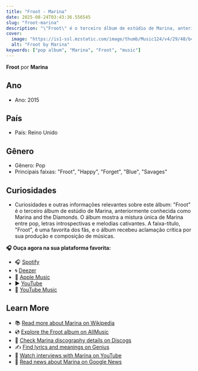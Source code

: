 ```yaml
---
title: "Froot - Marina"
date: 2025-08-24T03:43:36.556545
slug: "froot-marina"
description: "\"Froot\" é o terceiro álbum de estúdio de Marina, anteriormente conhecida como Marina and the Diamonds."
cover:
  image: "https://is1-ssl.mzstatic.com/image/thumb/Music124/v4/29/48/b4/2948b4aa-460c-d8d9-4cf3-b0a25e433e87/dj.hnanvgmw.jpg/500x500bb.jpg"
  alt: "Froot by Marina"
keywords: ["pop album", "Marina", "Froot", "music"]
---
```


**Froot** por **Marina**

## Ano
- Ano: 2015
## País
- País: Reino Unido
## Gênero
- Gênero: Pop
- Principais faixas: "Froot", "Happy", "Forget", "Blue", "Savages"
## Curiosidades
- Curiosidades e outras informações relevantes sobre este álbum: "Froot" é o terceiro álbum de estúdio de Marina, anteriormente conhecida como Marina and the Diamonds. O álbum mostra a mistura única de Marina entre pop, letras introspectivas e melodias cativantes. A faixa-título, "Froot", é uma favorita dos fãs, e o álbum recebeu aclamação crítica por sua produção e composição de músicas.



**🎧 Ouça agora na sua plataforma favorita:**

- 🎧 [Spotify](https://open.spotify.com/search/Froot%20Marina)
- 🌀 [Deezer](https://www.deezer.com/search/Froot%20Marina)
- 🍎 [Apple Music](https://music.apple.com/search?term=Froot%20Marina)
- ▶️ [YouTube](https://www.youtube.com/results?search_query=Froot%20Marina)
- 🎵 [YouTube Music](https://music.youtube.com/search?q=Froot%20Marina)

## Learn More

- 📚 [Read more about Marina on Wikipedia](https://en.wikipedia.org/wiki/Marina)
- 💿 [Explore the Froot album on AllMusic](https://www.allmusic.com/search/albums/Froot)
- 📀 [Check Marina discography details on Discogs](https://www.discogs.com/search/?q=Froot+Marina&type=all)
- ✍️ [Find lyrics and meanings on Genius](https://genius.com/search?q=Froot%20Marina)
- 🎤 [Watch interviews with Marina on YouTube](https://www.youtube.com/results?search_query=Marina+interview)
- 📰 [Read news about Marina on Google News](https://news.google.com/search?q=Marina)